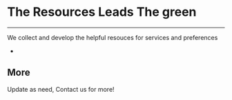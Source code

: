 # The Resources Leads The green
---

We collect and develop the helpful resouces for services and preferences

- 



## More
Update as need, Contact us for more!
